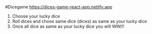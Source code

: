 #Dicegame https://dices-game-react-app.netlify.app
1. Choose your lucky dice
2. Roll dices and choos same dice (dices) as same as your lucky dice
3. Once all dice as same as your lucky dice you will WIN!!!
